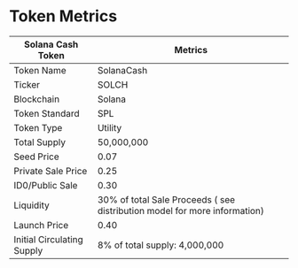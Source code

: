 # Token Metrics

| Solana Cash Token          | Metrics                                                                   |
| -------------------------- | ------------------------------------------------------------------------- |
| Token Name                 | SolanaCash                                                                |
| Ticker                     | SOLCH                                                                     |
| Blockchain                 | Solana                                                                    |
| Token Standard             | SPL                                                                       |
| Token Type                 | Utility                                                                   |
| Total Supply               | 50,000,000                                                                |
| Seed Price                 | 0.07                                                                      |
| Private Sale Price         | 0.25                                                                      |
| ID0/Public Sale            | 0.30                                                                      |
| Liquidity                  | 30% of total Sale Proceeds ( see distribution model for more information) |
| Launch Price               | 0.40                                                                      |
| Initial Circulating Supply | 8% of total supply: 4,000,000                                             |
